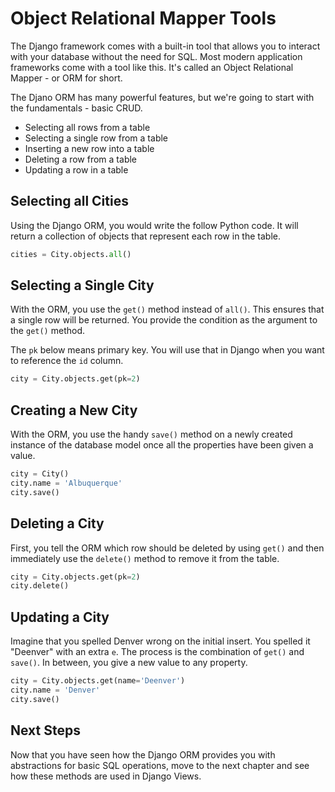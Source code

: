 # Object Relational Mapper Tools

The Django framework comes with a built-in tool that allows you to interact with your database without the need for SQL. Most modern application frameworks come with a tool like this. It's called an Object Relational Mapper - or ORM for short.

The Djano ORM has many powerful features, but we're going to start with the fundamentals - basic CRUD.

* Selecting all rows from a table
* Selecting a single row from a table
* Inserting a new row into a table
* Deleting a row from a table
* Updating a row in a table

## Selecting all Cities

Using the Django ORM, you would write the follow Python code. It will return a collection of objects that represent each row in the table.

```py
cities = City.objects.all()
```

## Selecting a Single City

With the ORM, you use the `get()` method instead of `all()`. This ensures that a single row will be returned. You provide the condition as the argument to the `get()` method.

The `pk` below means primary key. You will use that in Django when you want to reference the `id` column.

```py
city = City.objects.get(pk=2)
```

## Creating a New City

With the ORM, you use the handy `save()` method on a newly created instance of the database model once all the properties have been given a value.

```py
city = City()
city.name = 'Albuquerque'
city.save()
```

## Deleting a City

First, you tell the ORM which row should be deleted by using `get()` and then immediately use the `delete()` method to remove it from the table.

```py
city = City.objects.get(pk=2)
city.delete()
```

## Updating a City

Imagine that you spelled Denver wrong on the initial insert. You spelled it "Deenver" with an extra `e`. The process is the combination of `get()` and `save()`. In between, you give a new value to any property.

```py
city = City.objects.get(name='Deenver')
city.name = 'Denver'
city.save()
```

## Next Steps

Now that you have seen how the Django ORM provides you with abstractions for basic SQL operations, move to the next chapter and see how these methods are used in Django Views.